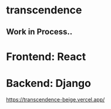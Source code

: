 # transcendence

## Work in Process..

# Frontend: React


# Backend: Django


https://transcendence-beige.vercel.app/